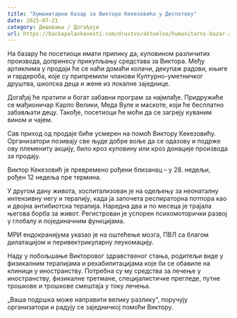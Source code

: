```yaml
---
title: "Хуманитарни базар за Виктора Кекезовића у Деспотову"
date: 2025-07-21
category: Дешавања / Догађаји
url: https://backapalankavesti.com/drustvo/aktuelno/humanitarni-bazar-za-viktora-kekezovica-u-despotovu/
---
```


На базару ће посетиоци имати прилику да, куповином различитих производа, допринесу прикупљању средстава за Виктора. Међу артиклима у продаји ће се наћи домаћи колачи, декупаж радови, књиге и гардероба, које су припремили чланови Културно-уметничког друштва, школска деца и жене из локалне заједнице.

Догађај ће пратити и богат забавни програм за најмлађе. Придружиће се мађионичар Карло Велики, Меда Вуле и маскоте, који ће бесплатно забављати децу. Такође, посетиоци ће моћи да се загреју куваним вином и чајем.

Сав приход од продаје биће усмерен на помоћ Виктору Кекезовићу. Организатори позивају све људе добре воље да се одазову и подрже ову племениту акцију, било кроз куповину или кроз донације производа за продају.

Виктор Кекезовић је превремено рођени близанац – у 28. недељи, рођен 12 недеља пре термина.

У другом дану живота, хоспитализован је на одељењу за неонаталну интензивну негу и терапију, када ја започета респираторна потпора као и двојна антибиотска терапија. Наредна два и по месеца је трајала његова борба за живот. Регистрован је успорен психомоторички развој у глобалу и појединачним функцијама.

МРИ ендокранијума указао је на оштећење мозга, ПВЛ са благом дилатацијом и перивектрикуларну леукомацију.

Наду у побољшање Викторовог здравственог стања, родитељи виде у физикалним терапијама и рехабилитацијама које би се обавиле на клиници у иностранству. Потребна су му средства за лечење у иностранству, физикалне третмане, специјалистичке прегледе, путне трошкове и трошкове смештаја у току лечења.

„Ваша подршка може направити велику разлику“, поручују организатори и радују се заједничкој помоћи Виктору.
